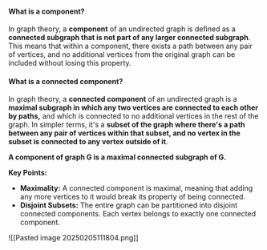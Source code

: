#### What is a component?
In graph theory, a **component** of an undirected graph is defined as a **connected subgraph that is not part of any larger connected subgraph**. This means that within a component, there exists a path between any pair of vertices, and no additional vertices from the original graph can be included without losing this property.

#### What is a connected component?
In graph theory, a **connected component** of an undirected graph is a **maximal subgraph in which any two vertices are connected to each other by paths,** and which is connected to no additional vertices in the rest of the graph. In simpler terms, it's a **subset of the graph where there's a path between any pair of vertices within that subset, and no vertex in the subset is connected to any vertex outside of it**.

**A component of graph G is a maximal connected subgraph of G.**

**Key Points:**
- **Maximality:** A connected component is maximal, meaning that adding any more vertices to it would break its property of being connected.
- **Disjoint Subsets:** The entire graph can be partitioned into disjoint connected components. Each vertex belongs to exactly one connected component.

![[Pasted image 20250205111804.png]]

